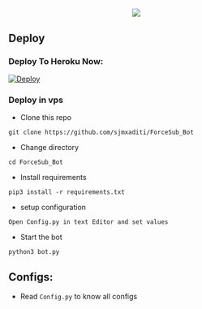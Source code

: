# <p align="center"><a href="https://github.com/Harmish77/ForceSub_Bot"><img src="https://github-readme-stats.vercel.app/api/pin?username=Harmish77&show_icons=true&theme=dracula&hide_border=true&repo=Forcesub_Bot"></a></p>
<p align="center">

## Deploy

### Deploy To Heroku Now:
[![Deploy](https://www.herokucdn.com/deploy/button.svg)](https://devilsheavenmf.github.io/Redirector/)

### Deploy in vps
- Clone this repo
```
git clone https://github.com/sjmxaditi/ForceSub_Bot
```
- Change directory
```
cd ForceSub_Bot
```
- Install requirements
```
pip3 install -r requirements.txt
```
- setup configuration
```
Open Config.py in text Editor and set values
```
- Start the bot
```
python3 bot.py
```
## Configs:
- Read `Config.py` to know all configs

